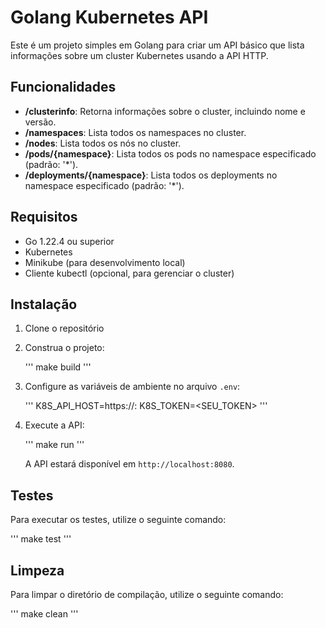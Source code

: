 # Golang Kubernetes API

Este é um projeto simples em Golang para criar um API básico que lista informações sobre um cluster Kubernetes usando a API HTTP.

## Funcionalidades

- **/clusterinfo**: Retorna informações sobre o cluster, incluindo nome e versão.
- **/namespaces**: Lista todos os namespaces no cluster.
- **/nodes**: Lista todos os nós no cluster.
- **/pods/{namespace}**: Lista todos os pods no namespace especificado (padrão: '*').
- **/deployments/{namespace}**: Lista todos os deployments no namespace especificado (padrão: '*').

## Requisitos

- Go 1.22.4 ou superior
- Kubernetes
- Minikube (para desenvolvimento local)
- Cliente kubectl (opcional, para gerenciar o cluster)

## Instalação

1. Clone o repositório
2. Construa o projeto:

   '''
   make build
   '''

3. Configure as variáveis de ambiente no arquivo `.env`:

   '''
   K8S_API_HOST=https://<ip-do-k8s>:<porta>
   K8S_TOKEN=<SEU_TOKEN>
   '''

4. Execute a API:

   '''
   make run
   '''

   A API estará disponível em `http://localhost:8080`.

## Testes

Para executar os testes, utilize o seguinte comando:

'''
make test
'''

## Limpeza

Para limpar o diretório de compilação, utilize o seguinte comando:

'''
make clean
'''
